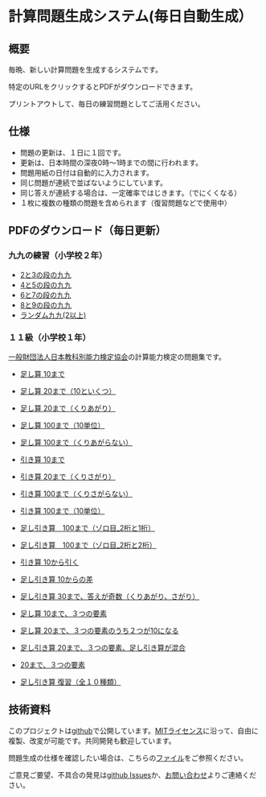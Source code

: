 # 計算問題生成システム(毎日自動生成）

## 概要

毎晩、新しい計算問題を生成するシステムです。

特定のURLをクリックするとPDFがダウンロードできます。

プリントアウトして、毎日の練習問題としてご活用ください。

## 仕様

- 問題の更新は、１日に１回です。
- 更新は、日本時間の深夜0時〜1時までの間に行われます。
- 問題用紙の日付は自動的に入力されます。
- 同じ問題が連続で並ばないようにしています。
- 同じ答えが連続する場合は、一定確率ではじきます。（でにくくなる）
- １枚に複数の種類の問題を含められます（復習問題などで使用中）

## PDFのダウンロード（毎日更新）

### 九九の練習（小学校２年）

- [2と3の段の九九](https://gift10.net/pdf/?t=daily_cal_19)
- [4と5の段の九九](https://gift10.net/pdf/?t=daily_cal_20)
- [6と7の段の九九](https://gift10.net/pdf/?t=daily_cal_21)
- [8と9の段の九九](https://gift10.net/pdf/?t=daily_cal_22)
- [ランダム九九(2以上)](https://gift10.net/pdf/?t=daily_cal_23)

### １１級（小学校１年）

[一般財団法人日本教科別能力検定協会](http://kyoken.or.jp/index.html)の計算能力検定の問題集です。

- [足し算	10まで](https://gift10.net/pdf/?t=daily_cal_0)
- [足し算	20まで（10といくつ）](https://gift10.net/pdf/?t=daily_cal_1)

- [足し算	20まで（くりあがり）](https://gift10.net/pdf/?t=daily_cal_2)
- [足し算	100まで（10単位）](https://gift10.net/pdf/?t=daily_cal_3)
- [足し算	100まで（くりあがらない）](https://gift10.net/pdf/?t=daily_cal_4)
- [引き算	10まで](https://gift10.net/pdf/?t=daily_cal_5)
- [引き算	20まで（くりさがり）](https://gift10.net/pdf/?t=daily_cal_6)
- [引き算	100まで（くりさがらない）](https://gift10.net/pdf/?t=daily_cal_7)
- [引き算	100まで（10単位）](https://gift10.net/pdf/?t=daily_cal_8)
- [足し引き算　100まで（ゾロ目_2桁と1桁）](https://gift10.net/pdf/?t=daily_cal_9)
- [足し引き算　100まで（ゾロ目_2桁と2桁）](https://gift10.net/pdf/?t=daily_cal_10)
- [引き算	10から引く](https://gift10.net/pdf/?t=daily_cal_11)
- [足し引き算	10からの差](https://gift10.net/pdf/?t=daily_cal_12)
- [足し引き算	30まで、答えが奇数（くりあがり、さがり）](https://gift10.net/pdf/?t=daily_cal_13)
- [足し算	10まで、３つの要素](https://gift10.net/pdf/?t=daily_cal_14)
- [足し算	20まで、３つの要素のうち２つが10になる](https://gift10.net/pdf/?t=daily_cal_15)
- [足し引き算	20まで、３つの要素、足し引き算が混合](https://gift10.net/pdf/?t=daily_cal_16)
- [20まで、３つの要素](https://gift10.net/pdf/?t=daily_cal_17)
- [足し引き算	復習（全１０種類）](https://gift10.net/pdf/?t=daily_cal_18)

## 技術資料

このプロジェクトは[github](https://github.com/TakashiHamada/DailyCal)で公開しています。[MITライセンス](https://github.com/TakashiHamada/DailyCal/blob/main/LICENSE)に沿って、自由に複製、改変が可能です。共同開発も歓迎しています。

問題生成の仕様を確認したい場合は、こちらの[ファイル](https://github.com/TakashiHamada/DailyCal/blob/main/SubjectDefine.js)をご参照ください。

ご意見ご要望、不具合の発見は[github Issues](https://github.com/TakashiHamada/DailyCal/issues)か、[お問い合わせ](https://docs.google.com/forms/d/e/1FAIpQLSc6VYzbGQHDt16gFmeK7rctmjfijtZQaCXdK36yW_CfN9T66w/viewform?usp=sf_link)よりご連絡ください。
